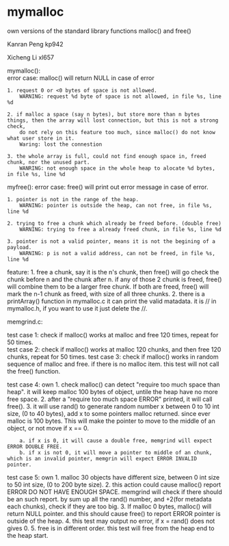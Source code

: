 # mymalloc
own versions of the standard library functions malloc() and free()


Kanran Peng
kp942

Xicheng Li
xl657



mymalloc():  
error case: malloc() will return NULL in case of error 

    1. request 0 or <0 bytes of space is not allowed.  
        WARNING: request %d byte of space is not allowed, in file %s, line %d 

    2. if malloc a space (say n bytes), but store more than n bytes things, then the array will lost connection, but this is not a strong check, 
        do not rely on this feature too much, since malloc() do not know what user store in it.  
        Waring: lost the connestion 

    3. the whole array is full, could not find enough space in, freed chunk, nor the unused part. 
        WANRING: not enough space in the whole heap to alocate %d bytes, in file %s, line %d 




myfree():
error case: free() will print out error message in case of error. 

    1. pointer is not in the range of the heap. 
        WARNING: pointer is outside the heap, can not free, in file %s, line %d 

    2. trying to free a chunk which already be freed before. (double free) 
        WARNING: trying to free a already freed chunk, in file %s, line %d 

    3. pointer is not a valid pointer, means it is not the begining of a payload. 
        WARNING: p is not a valid address, can not be freed, in file %s, line %d 



feature: 
    1. free a chunk, say it is the n's chunk, then free() will go check the chunk before n and the chunk after n. 
        if any of those 2 chunk is freed, free() will combine them to be a larger free chunk. If both are freed, 
        free() will mark the n-1 chunk as freed, with size of all three chunks. 
    2. there is a printArray() function in mymalloc.c it can print the valid matadata. it is // in mymalloc.h, if you 
        want to use it just delete the //. 




memgrind.c: 

test case 1: 
    check if malloc() works at malloc and free 120 times, repeat for 50 times.  
test case 2: 
    check if malloc() works at malloc 120 chunks, and then free 120 chunks, repeat for 50 times. 
test case 3: 
    check if malloc() works in random sequence of malloc and free. if there is no malloc item. this test will not 
    call the free() function. 


test case 4: own 
    1. check malloc() can detect "require too much space than heap". it will keep malloc 100 bytes of object, untile 
        the heap have no more free space. 
    2. after a "require too much space ERROR" printed, it will call free(). 
    3. it will use rand() to generate random number x between 0 to 10 int size, (0 to 40 bytes), add x to some pointers malloc returned. 
        since ever malloc is 100 bytes. This will make the pointer to move to the middle of an object, or not move if x == 0. 
        
        a. if x is 0, it will cause a double free, memgrind will expect ERROR DOUBLE FREE. 
        b. if x is not 0, it will move a pointer to middle of an chunk, which is an invalid pointer, memgrin will expect ERROR INVALID pointer. 


test case 5: own
    1. malloc 30 objects have different size, between 0 int size to 50 int size, (0 to 200 byte size). 
    2. this action could cause malloc() report ERROR DO NOT HAVE ENOUGH SPACE. memgrind will check if there should be an such report. 
        by sum up all the rand() number, and +2(for metadata each chunks), check if they are too big. 
    3. If malloc 0 bytes, malloc() will return NULL pointer. and this should cause free() to report ERROR  pointer is outside of the heap. 
    4. this test may output no error, if x = rand() does not gives 0. 
    5. free is in different order. this test will free from the heap end to the heap start. 
